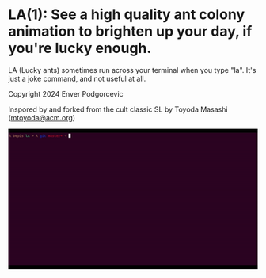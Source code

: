 LA(1): See a high quality ant colony animation to brighten up your day, if you're lucky enough.
=======================================

LA (Lucky ants) sometimes run across your terminal when you type "la". It's just a joke command, and not useful at all.

Copyright 2024 Enver Podgorcevic

Inspored by and forked from the cult classic SL by Toyoda Masashi (mtoyoda@acm.org)

![](demo.gif)